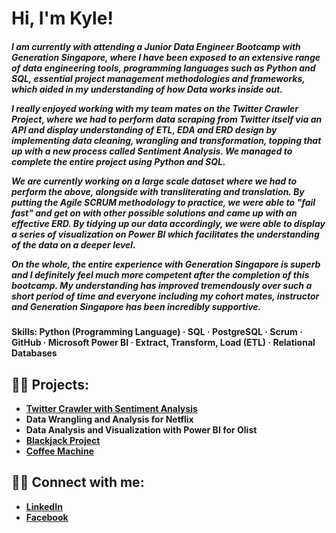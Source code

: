 <h1>Hi, I'm Kyle! <br/></h1>
<h5>I am currently with attending a Junior Data Engineer Bootcamp with Generation Singapore, where I have been exposed to an extensive range of data engineering tools, programming languages such as Python and SQL, essential project management methodologies and frameworks, which aided in my understanding of how Data works inside out. 

I really enjoyed working with my team mates on the Twitter Crawler Project, where we had to perform data scraping from Twitter itself via an API and display understanding of ETL, EDA and ERD design by implementing data cleaning, wrangling and transformation, topping that up with a new process called Sentiment Analysis. We managed to complete the entire project using Python and SQL.

We are currently working on a large scale dataset where we had to perform the above, alongside with transliterating and translation. By putting the Agile SCRUM methodology to practice, we were able to "fail fast" and get on with other possible solutions and came up with an effective ERD. By tidying up our data accordingly, we were able to display a series of visualization on Power BI which facilitates the understanding of the data on a deeper level.

On the whole, the entire experience with Generation Singapore is superb and I definitely feel much more competent after the completion of this bootcamp. My understanding has improved tremendously over such a short period of time and everyone including my cohort mates, instructor and Generation Singapore has been incredibly supportive.</h5>

<h4>Skills: Python (Programming Language) · SQL · PostgreSQL · Scrum · GitHub · Microsoft Power BI · Extract, Transform, Load (ETL) · Relational Databases </h4>


<h2>👨‍💻 Projects:</h2>

- <b>[Twitter Crawler with Sentiment Analysis](https://github.com/Kylelsz/TwitterCrawlerWithSA)</b>
- <b>Data Wrangling and Analysis for Netflix</b>
- <b>Data Analysis and Visualization with Power BI for Olist</b>
- <b>[Blackjack Project](https://replit.com/@KyleLua/blackjack-project#main.py)</b>
- <b>[Coffee Machine](https://replit.com/@KyleLua/CoffeeMachine)</b>

<h2>👨‍💻 Connect with me:</h2>

- <b>[LinkedIn](https://www.linkedin.com/in/kyle-lua-1a8415210/)</b>
- <b>[Facebook](https://www.facebook.com/kyle.lualua/)</b>
